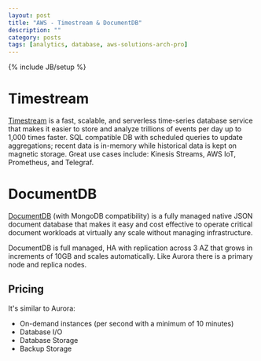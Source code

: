 ```yaml
---
layout: post
title: "AWS - Timestream & DocumentDB"
description: ""
category: posts
tags: [analytics, database, aws-solutions-arch-pro]
---
```

{% include JB/setup %}

# Timestream
[Timestream](https://aws.amazon.com/timestream/) is a fast, scalable, and serverless time-series database service that makes it easier to store and analyze trillions of events per day up to 1,000 times faster. SQL compatible DB with scheduled queries to update aggregations; recent data is in-memory while historical data is kept on magnetic storage. Great use cases include: Kinesis Streams, AWS IoT, Prometheus, and Telegraf.

# DocumentDB
[DocumentDB](https://aws.amazon.com/documentdb/) (with MongoDB compatibility) is a fully managed native JSON document database that makes it easy and cost effective to operate critical document workloads at virtually any scale without managing infrastructure. 

DocumentDB is full managed, HA with replication across 3 AZ that grows in increments of 10GB and scales automatically. Like Aurora there is a primary node and replica nodes. 

## Pricing
It's similar to Aurora:
- On-demand instances (per second with a minimum of 10 minutes)
- Database I/O
- Database Storage
- Backup Storage
